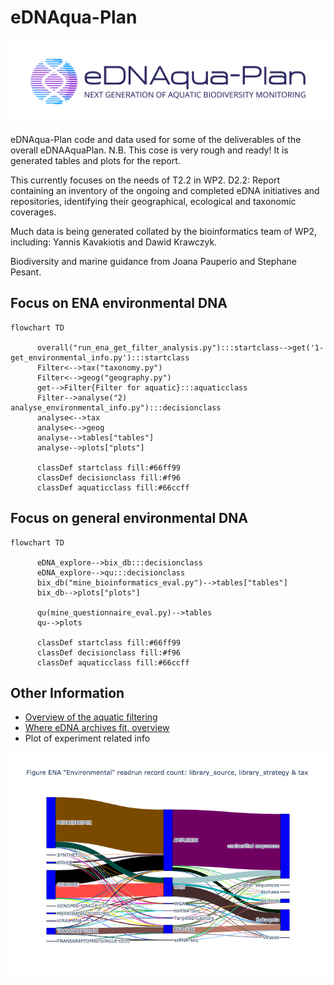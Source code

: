 # eDNAqua-Plan

![image](images/eDNAqua-Plan_Logo_1.0.png)

eDNAqua-Plan code and data used for some of the deliverables of the overall eDNAAquaPlan.
N.B. This cose is very rough and ready! It is generated tables and plots for the report.

This currently focuses on the needs of T2.2 in WP2. D2.2: Report containing an inventory of the ongoing and completed eDNA initiatives and repositories, identifying their geographical, ecological and taxonomic coverages.

Much data is being generated collated by the bioinformatics team of WP2, including:
Yannis Kavakiotis and Dawid Krawczyk.

 Biodiversity and marine guidance from Joana Pauperio and Stephane Pesant.

## Focus on ENA environmental DNA
```mermaid
flowchart TD

      overall("run_ena_get_filter_analysis.py"):::startclass-->get('1- get_environmental_info.py'):::startclass
      Filter<-->tax("taxonomy.py")
      Filter<-->geog("geography.py")
      get-->Filter{Filter for aquatic}:::aquaticclass
      Filter-->analyse("2) analyse_environmental_info.py"):::decisionclass
      analyse<-->tax
      analyse<-->geog
      analyse-->tables["tables"]
      analyse-->plots["plots"]

      classDef startclass fill:#66ff99
      classDef decisionclass fill:#f96
      classDef aquaticclass fill:#66ccff

```
## Focus on general environmental DNA
```mermaid
flowchart TD

      eDNA_explore-->bix_db:::decisionclass
      eDNA_explore-->qu:::decisionclass
      bix_db("mine_bioinformatics_eval.py")-->tables["tables"]
      bix_db-->plots["plots"]
      
      qu(mine_questionnaire_eval.py)-->tables
      qu-->plots
      
      classDef startclass fill:#66ff99
      classDef decisionclass fill:#f96
      classDef aquaticclass fill:#66ccff
```
## Other Information
- [Overview of the aquatic filtering](docs/details/aquatic_filtering.md)
- [Where eDNA archives fit, overview](docs/details/where_eDNA_archives_fit.md)
- Plot of experiment related info

![image](images/experimental_analysis_strategy_tax.png)
